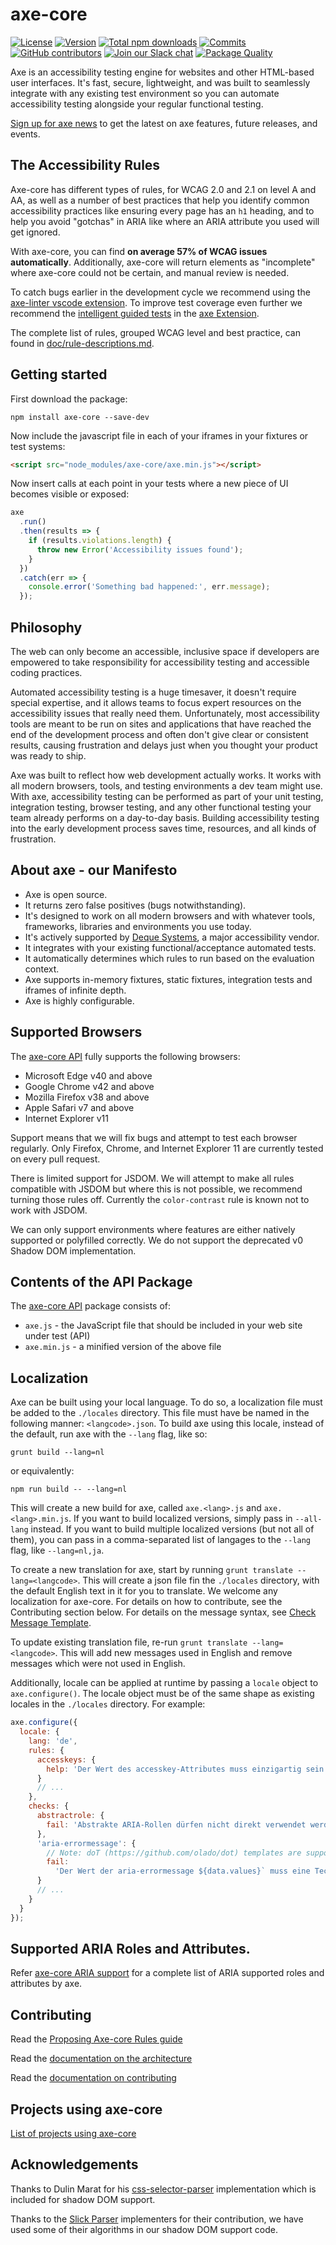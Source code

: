 # axe-core

[![License](https://img.shields.io/npm/l/axe-core.svg)](LICENSE)
[![Version](https://img.shields.io/npm/v/axe-core.svg)](https://www.npmjs.com/package/axe-core)
[![Total npm downloads](https://img.shields.io/npm/dt/axe-core.svg)](https://www.npmjs.com/package/axe-core)
[![Commits](https://img.shields.io/github/commit-activity/y/dequelabs/axe-core.svg)](https://github.com/dequelabs/axe-core/commits/develop)
[![GitHub contributors](https://img.shields.io/github/contributors/dequelabs/axe-core.svg)](https://github.com/dequelabs/axe-core/graphs/contributors)
[![Join our Slack chat](https://img.shields.io/badge/slack-chat-purple.svg?logo=slack)](https://accessibility.deque.com/axe-community)
[![Package Quality](http://npm.packagequality.com/shield/axe-core.svg)](http://packagequality.com/#?package=axe-core)

Axe is an accessibility testing engine for websites and other HTML-based user interfaces. It's fast, secure, lightweight, and was built to seamlessly integrate with any existing test environment so you can automate accessibility testing alongside your regular functional testing.

[Sign up for axe news](https://hubs.ly/H0fsN0b0) to get the latest on axe features, future releases, and events.

## The Accessibility Rules

Axe-core has different types of rules, for WCAG 2.0 and 2.1 on level A and AA, as well as a number of best practices that help you identify common accessibility practices like ensuring every page has an `h1` heading, and to help you avoid "gotchas" in ARIA like where an ARIA attribute you used will get ignored.

With axe-core, you can find **on average 57% of WCAG issues automatically**. Additionally, axe-core will return elements as "incomplete" where axe-core could not be certain, and manual review is needed. 

To catch bugs earlier in the development cycle we recommend using the [axe-linter vscode extension](https://marketplace.visualstudio.com/items?itemName=deque-systems.vscode-axe-linter). To improve test coverage even further we recommend the [intelligent guided tests](https://www.youtube.com/watch?v=AtsX0dPCG_4&feature=youtu.be&ab_channel=DequeSystems) in the [axe Extension](https://www.deque.com/axe/browser-extensions/).

The complete list of rules, grouped WCAG level and best practice, can found in [doc/rule-descriptions.md](./doc/rule-descriptions.md).

## Getting started

First download the package:

```console
npm install axe-core --save-dev
```

Now include the javascript file in each of your iframes in your fixtures or test systems:

```html
<script src="node_modules/axe-core/axe.min.js"></script>
```

Now insert calls at each point in your tests where a new piece of UI becomes visible or exposed:

```js
axe
  .run()
  .then(results => {
    if (results.violations.length) {
      throw new Error('Accessibility issues found');
    }
  })
  .catch(err => {
    console.error('Something bad happened:', err.message);
  });
```

## Philosophy

The web can only become an accessible, inclusive space if developers are empowered to take responsibility for accessibility testing and accessible coding practices.

Automated accessibility testing is a huge timesaver, it doesn't require special expertise, and it allows teams to focus expert resources on the accessibility issues that really need them. Unfortunately, most accessibility tools are meant to be run on sites and applications that have reached the end of the development process and often don't give clear or consistent results, causing frustration and delays just when you thought your product was ready to ship.

Axe was built to reflect how web development actually works. It works with all modern browsers, tools, and testing environments a dev team might use. With axe, accessibility testing can be performed as part of your unit testing, integration testing, browser testing, and any other functional testing your team already performs on a day-to-day basis. Building accessibility testing into the early development process saves time, resources, and all kinds of frustration.

## About axe - our Manifesto

- Axe is open source.
- It returns zero false positives (bugs notwithstanding).
- It's designed to work on all modern browsers and with whatever tools, frameworks, libraries and environments you use today.
- It's actively supported by [Deque Systems](https://www.deque.com), a major accessibility vendor.
- It integrates with your existing functional/acceptance automated tests.
- It automatically determines which rules to run based on the evaluation context.
- Axe supports in-memory fixtures, static fixtures, integration tests and iframes of infinite depth.
- Axe is highly configurable.

## Supported Browsers

The [axe-core API](doc/API.md) fully supports the following browsers:

- Microsoft Edge v40 and above
- Google Chrome v42 and above
- Mozilla Firefox v38 and above
- Apple Safari v7 and above
- Internet Explorer v11

Support means that we will fix bugs and attempt to test each browser regularly. Only Firefox, Chrome, and Internet Explorer 11 are currently tested on every pull request.

There is limited support for JSDOM. We will attempt to make all rules compatible with JSDOM but where this is not possible, we recommend turning those rules off. Currently the `color-contrast` rule is known not to work with JSDOM.

We can only support environments where features are either natively supported or polyfilled correctly. We do not support the deprecated v0 Shadow DOM implementation.

## Contents of the API Package

The [axe-core API](doc/API.md) package consists of:

- `axe.js` - the JavaScript file that should be included in your web site under test (API)
- `axe.min.js` - a minified version of the above file

## Localization

Axe can be built using your local language. To do so, a localization file must be added to the `./locales` directory. This file must have be named in the following manner: `<langcode>.json`. To build axe using this locale, instead of the default, run axe with the `--lang` flag, like so:

`grunt build --lang=nl`

or equivalently:

`npm run build -- --lang=nl`

This will create a new build for axe, called `axe.<lang>.js` and `axe.<lang>.min.js`. If you want to build localized versions, simply pass in `--all-lang` instead. If you want to build multiple localized versions (but not all of them), you can pass in a comma-separated list of langages to the `--lang` flag, like `--lang=nl,ja`.

To create a new translation for axe, start by running `grunt translate --lang=<langcode>`. This will create a json file fin the `./locales` directory, with the default English text in it for you to translate. We welcome any localization for axe-core. For details on how to contribute, see the Contributing section below. For details on the message syntax, see [Check Message Template](/docs/check-message-template.md).

To update existing translation file, re-run `grunt translate --lang=<langcode>`. This will add new messages used in English and remove messages which were not used in English.

Additionally, locale can be applied at runtime by passing a `locale` object to `axe.configure()`. The locale object must be of the same shape as existing locales in the `./locales` directory. For example:

```js
axe.configure({
  locale: {
    lang: 'de',
    rules: {
      accesskeys: {
        help: 'Der Wert des accesskey-Attributes muss einzigartig sein.'
      }
      // ...
    },
    checks: {
      abstractrole: {
        fail: 'Abstrakte ARIA-Rollen dürfen nicht direkt verwendet werden.'
      },
      'aria-errormessage': {
        // Note: doT (https://github.com/olado/dot) templates are supported here.
        fail:
          'Der Wert der aria-errormessage ${data.values}` muss eine Technik verwenden, um die Message anzukündigen (z. B., aria-live, aria-describedby, role=alert, etc.).'
      }
      // ...
    }
  }
});
```

## Supported ARIA Roles and Attributes.

Refer [axe-core ARIA support](./doc/aria-supported.md) for a complete list of ARIA supported roles and attributes by axe.

## Contributing

Read the [Proposing Axe-core Rules guide](./doc/rule-proposal.md)

Read the [documentation on the architecture](./doc/developer-guide.md)

Read the [documentation on contributing](CONTRIBUTING.md)

## Projects using axe-core

[List of projects using axe-core](doc/projects.md)

## Acknowledgements

Thanks to Dulin Marat for his [css-selector-parser](https://www.npmjs.com/package/css-selector-parser) implementation which is included for shadow DOM support.

Thanks to the [Slick Parser](https://github.com/mootools/slick/blob/master/Source/Slick.Parser.js) implementers for their contribution, we have used some of their algorithms in our shadow DOM support code.
